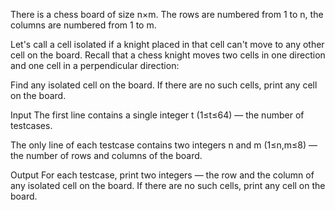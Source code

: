 There is a chess board of size n×m. The rows are numbered from 1 to n, the columns are numbered from 1 to m.

Let's call a cell isolated if a knight placed in that cell can't move to any other cell on the board. Recall that a chess knight moves two cells in one direction and one cell in a perpendicular direction:


Find any isolated cell on the board. If there are no such cells, print any cell on the board.

Input
The first line contains a single integer t (1≤t≤64) — the number of testcases.

The only line of each testcase contains two integers n and m (1≤n,m≤8) — the number of rows and columns of the board.

Output
For each testcase, print two integers — the row and the column of any isolated cell on the board. If there are no such cells, print any cell on the board.